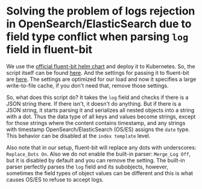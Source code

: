 # Solving the problem of logs rejection in OpenSearch/ElasticSearch due to field type conflict when parsing `log` field in fluent-bit

We use the [official fluent-bit helm chart](https://github.com/fluent/helm-charts/tree/main/charts/fluent-bit) and deploy it to Kubernetes.
So, the script itself can be found [here](./values_luaScripts.yaml). And the settings for passing it to fluent-bit are [here](./values_config.yaml).
The settings are optimized for our load and now it specifies a large write-to-file cache, if you don't need that, remove those settings.

So, what does this script do? It takes the `log` field and checks if there is a JSON string there. If there isn't, it doesn't do anything. But if there
is a JSON string, it starts parsing it and serializes all nested objects into a string with a dot. Thus the data type of all keys and values become strings,
except for those strings where the content contains timestamp, and any strings with timestamp OpenSearch/ElasticSearch (OS/ES) assigns the `date` type. This
behavior can be disabled at the `index template` level.

Also note that in our setup, fluent-bit will replace any dots with underscores: `Replace_Dots On`. Also we do not enable the built-in parser: `Merge_Log Off`,
but it is disabled by default and you can remove the setting. The built-in parser perfectly parses the `log` field and its subobjects, however, sometimes the
field types of object values can be different and this is what causes OS/ES to refuse to accept logs.
